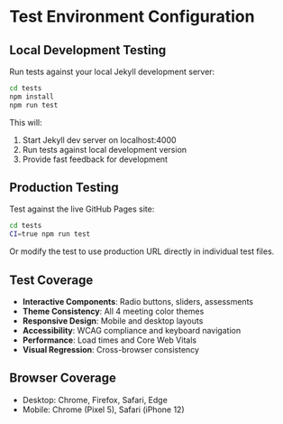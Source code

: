 # Test Environment Configuration

## Local Development Testing
Run tests against your local Jekyll development server:

```bash
cd tests
npm install
npm run test
```

This will:
1. Start Jekyll dev server on localhost:4000
2. Run tests against local development version
3. Provide fast feedback for development

## Production Testing
Test against the live GitHub Pages site:

```bash
cd tests
CI=true npm run test
```

Or modify the test to use production URL directly in individual test files.

## Test Coverage
- **Interactive Components**: Radio buttons, sliders, assessments
- **Theme Consistency**: All 4 meeting color themes
- **Responsive Design**: Mobile and desktop layouts
- **Accessibility**: WCAG compliance and keyboard navigation
- **Performance**: Load times and Core Web Vitals
- **Visual Regression**: Cross-browser consistency

## Browser Coverage
- Desktop: Chrome, Firefox, Safari, Edge
- Mobile: Chrome (Pixel 5), Safari (iPhone 12)
